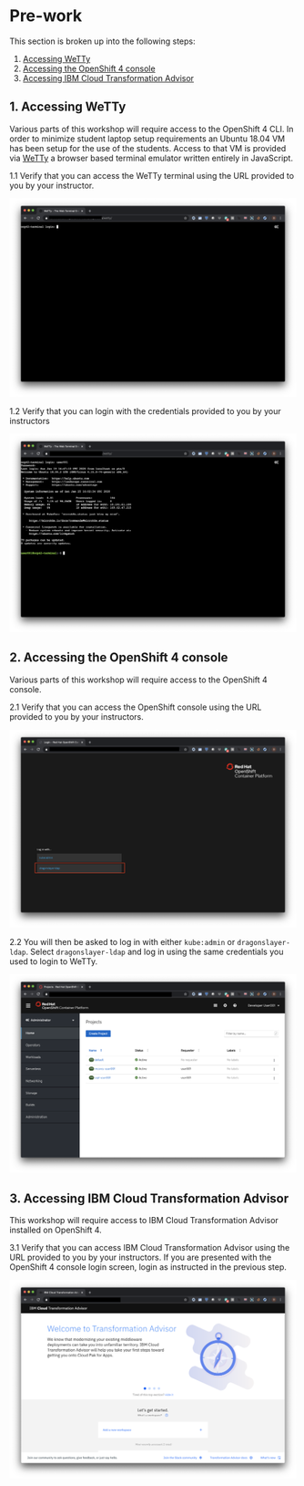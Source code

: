 # Pre-work

This section is broken up into the following steps:

1. [Accessing WeTTy](#1-accessing-wetty)
1. [Accessing the OpenShift 4 console](#2-accessing-the-openshift-4-console)
1. [Accessing IBM Cloud Transformation Advisor](#3-accessing-ibm-cloud-transformation-advisor)


## 1. Accessing WeTTy

Various parts of this workshop will require access to the OpenShift 4 CLI. In order to minimize student laptop setup requirements
an Ubuntu 18.04 VM has been setup for the use of the students. Access to that VM is provided via [WeTTy](https://github.com/butlerx/wetty) a browser based terminal emulator written entirely in JavaScript.

1.1 Verify that you can access the WeTTy terminal using the URL provided to you by your instructor.

   ![Accessing WeTTy](../.gitbook/assets/images/generic/wetty.png)

1.2 Verify that you can login with the credentials provided to you by your instructors

   ![Logging in via WeTTy](../.gitbook/assets/images/generic/wetty-login.png)


## 2. Accessing the OpenShift 4 console

Various parts of this workshop will require access to the OpenShift 4 console.

2.1 Verify that you can access the OpenShift console using the URL provided to you by your instructors.

   ![Accessing the OpenShift console](../.gitbook/assets/images/generic/openshift-console.png)

2.2 You will then be asked to log in with either `kube:admin` or `dragonslayer-ldap`. Select `dragonslayer-ldap` and log in using the same credentials you used to login to WeTTy.

   ![Logging in to the OpenShift console](../.gitbook/assets/images/generic/openshift-console-login.png)


## 3. Accessing IBM Cloud Transformation Advisor

This workshop will require access to IBM Cloud Transformation Advisor installed on OpenShift 4.

3.1 Verify that you can access IBM Cloud Transformation Advisor using the URL provided to you by your instructors. If you are presented with the OpenShift 4 console login screen, login as instructed in the previous step.

   ![Accessing IBM Cloud Transformation Advisor](../.gitbook/assets/images/generic/ibm-cloud-ta.png)
